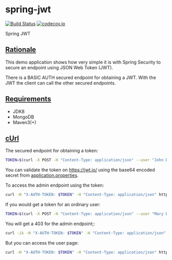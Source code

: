# spring-jwt

[![Build Status](https://travis-ci.org/oharsta/spring-jwt.svg)](https://travis-ci.org/oharsta/spring-jwt)
[![codecov.io](https://codecov.io/github/oharsta/spring-jwt/coverage.svg)](https://codecov.io/github/oharsta/spring-jwt)

Spring JWT

## [Rationale](#rationale)

This demo application shows how very simple it is with Spring Security to secure an endpoint using JSON Web Token (JWT).

There is a BASIC AUTH secured endpoint for obtaining a JWT. With the JWT the client can call the other secured endpoints.

## [Requirements](#requirements)

* JDK8
* MongoDB
* Maven3(+)

## [cUrl](#curl)

The secured endpoint for obtaining a token:

```bash
TOKEN=$(curl -X POST -H "Content-Type: application/json" --user "John Doe:secret" http://localhost:8080/token)
```

You can validate the token on https://jwt.io/ using the base64 encoded secret from [application.properties](src/main/resources/application.properties).

To access the admin endpoint using the token:

```bash
curl -H "X-AUTH-TOKEN: $TOKEN" -H "Content-Type: application/json" http://localhost:8080/admin/user
```

If you would get a token for an ordinary user:

```bash
TOKEN=$(curl -X POST -H "Content-Type: application/json" --user "Mary Doe:secret" http://localhost:8080/token)
```
You will get a 403 for the admin endpoint;:

```bash
curl -ik -H "X-AUTH-TOKEN: $TOKEN" -H "Content-Type: application/json" http://localhost:8080/admin/user
```
But you can access the user page:

```bash
curl -H "X-AUTH-TOKEN: $TOKEN" -H "Content-Type: application/json" http://localhost:8080/user
```

